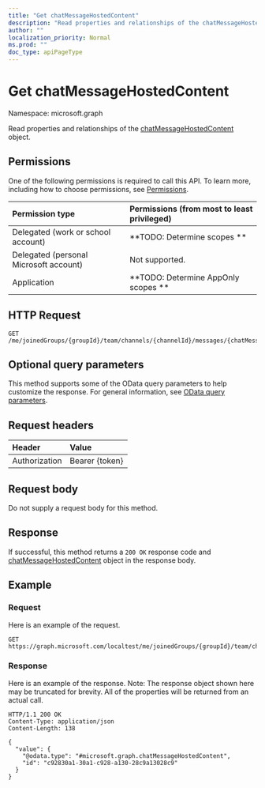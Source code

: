 ```yaml
---
title: "Get chatMessageHostedContent"
description: "Read properties and relationships of the chatMessageHostedContent object."
author: ""
localization_priority: Normal
ms.prod: ""
doc_type: apiPageType
---
```


# Get chatMessageHostedContent

Namespace: microsoft.graph

Read properties and relationships of the [chatMessageHostedContent](../resources/chatmessagehostedcontent.md) object.

## Permissions
One of the following permissions is required to call this API. To learn more, including how to choose permissions, see [Permissions](/concepts/permissions-reference.md).

|Permission type|Permissions (from most to least privileged)|
|:---|:---|
|Delegated (work or school account)|**TODO: Determine scopes **|
|Delegated (personal Microsoft account)|Not supported.|
|Application|**TODO: Determine AppOnly scopes **|

## HTTP Request
<!-- {
  "blockType": "ignored"
}
-->
``` http
GET /me/joinedGroups/{groupId}/team/channels/{channelId}/messages/{chatMessageId}/hostedContents/{chatMessageHostedContentId}
```

## Optional query parameters
This method supports some of the OData query parameters to help customize the response. For general information, see [OData query parameters](/graph/query-parameters).

## Request headers
|Header|Value|
|:---|:---|
|Authorization|Bearer {token}|

## Request body
Do not supply a request body for this method.

## Response
If successful, this method returns a `200 OK` response code and [chatMessageHostedContent](../resources/chatmessagehostedcontent.md) object in the response body.

## Example

### Request
Here is an example of the request.
<!-- {
  "blockType": "request",
  "name": "get_chatmessagehostedcontent"
}
-->
``` http
GET https://graph.microsoft.com/localtest/me/joinedGroups/{groupId}/team/channels/{channelId}/messages/{chatMessageId}/hostedContents/{chatMessageHostedContentId}
```

### Response
Here is an example of the response. Note: The response object shown here may be truncated for brevity. All of the properties will be returned from an actual call.
<!-- {
  "blockType": "response",
  "truncated": true,
  "@odata.type": "microsoft.graph.chatMessageHostedContent"
}
-->
``` http
HTTP/1.1 200 OK
Content-Type: application/json
Content-Length: 138

{
  "value": {
    "@odata.type": "#microsoft.graph.chatMessageHostedContent",
    "id": "c92830a1-30a1-c928-a130-28c9a13028c9"
  }
}
```

